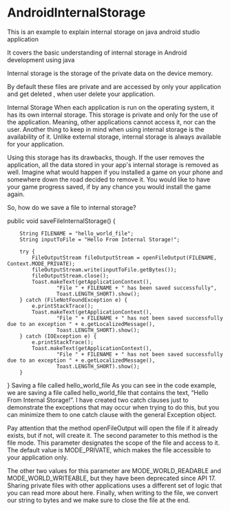 # AndroidInternalStorage
This is an example to explain internal storage on java android studio application

It covers the basic understanding of internal storage in Android development using java


Internal storage is the storage of the private data on the device memory.

By default these files are private and are accessed by only your application and get deleted , when user delete your application.



Internal Storage
When each application is run on the operating system, it has its own internal storage. This storage is private and only for the use of the application. Meaning, other applications cannot access it, nor can the user. Another thing to keep in mind when using internal storage is the availability of it. Unlike external storage, internal storage is always available for your application.

Using this storage has its drawbacks, though. If the user removes the application, all the data stored in your app's internal storage is removed as well. Imagine what would happen if you installed a game on your phone and somewhere down the road decided to remove it. You would like to have your game progress saved, if by any chance you would install the game again.

So, how do we save a file to internal storage?

public void saveFileInternalStorage() {
   
        String FILENAME = "hello_world_file";
        String inputToFile = "Hello From Internal Storage!";
   
        try {
            FileOutputStream fileOutputStream = openFileOutput(FILENAME, Context.MODE_PRIVATE);
            fileOutputStream.write(inputToFile.getBytes());
            fileOutputStream.close();
            Toast.makeText(getApplicationContext(),
                    "File " + FILENAME + " has been saved successfully",
                    Toast.LENGTH_SHORT).show();
        } catch (FileNotFoundException e) {
            e.printStackTrace();
            Toast.makeText(getApplicationContext(),
                    "File " + FILENAME + " has not been saved successfully due to an exception " + e.getLocalizedMessage(),
                    Toast.LENGTH_SHORT).show();
        } catch (IOException e) {
            e.printStackTrace();
            Toast.makeText(getApplicationContext(),
                    "File " + FILENAME + " has not been saved successfully due to an exception " + e.getLocalizedMessage(),
                    Toast.LENGTH_SHORT).show();
        }
 }
Saving a file called hello_world_file
As you can see in the code example, we are saving a file called hello_world_file that contains the text, “Hello From Internal Storage!”. I have created two catch clauses just to demonstrate the exceptions that may occur when trying to do this, but you can minimize them to one catch clause with the general Exception object.

Pay attention that the method openFileOutput will open the file if it already exists, but if not, will create it. The second parameter to this method is the file mode. This parameter designates the scope of the file and access to it. The default value is MODE_PRIVATE, which makes the file accessible to your application only.

The other two values for this parameter are MODE_WORLD_READABLE and MODE_WORLD_WRITEABLE, but they have been deprecated since API 17. Sharing private files with other applications uses a different set of logic that you can read more about here. Finally, when writing to the file, we convert our string to bytes and we make sure to close the file at the end.
